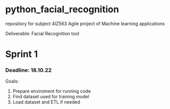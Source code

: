 # python_facial_recognition
repository for subject 4IZ563 Agile project of Machine learning applications

Deliverable: Facial Recognition tool

# Sprint 1 
### Deadline: 18.10.22
Goals:
1. Prepare enviroment for running code
2. Find dataset used for training model
3. Load dataset and ETL if needed
